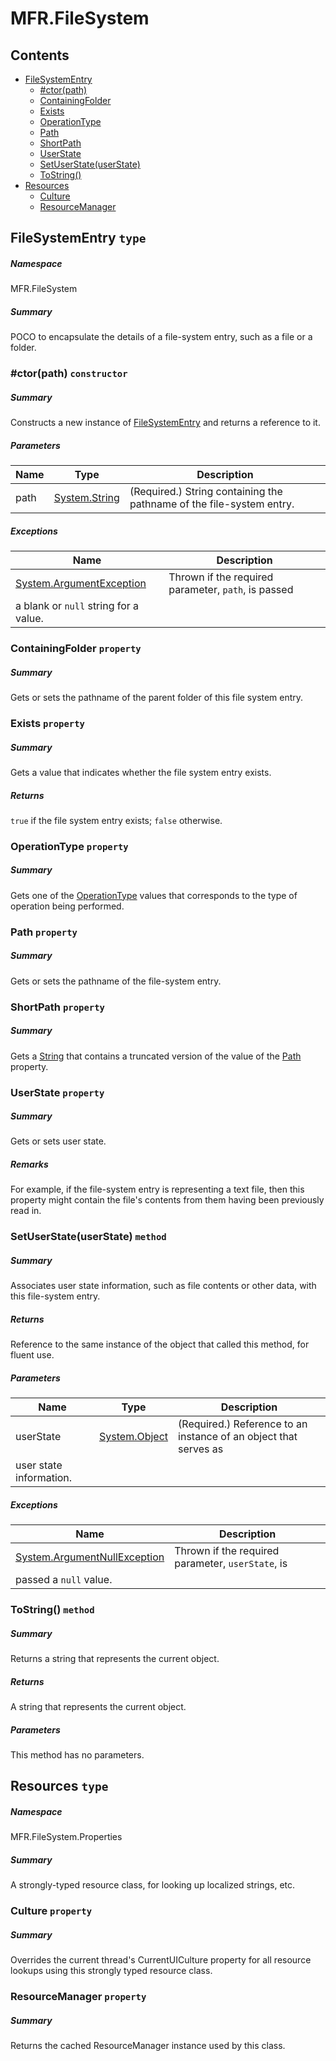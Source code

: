 <a name='assembly'></a>
# MFR.FileSystem

## Contents

- [FileSystemEntry](#T-MFR-FileSystem-FileSystemEntry 'MFR.FileSystem.FileSystemEntry')
  - [#ctor(path)](#M-MFR-FileSystem-FileSystemEntry-#ctor-System-String- 'MFR.FileSystem.FileSystemEntry.#ctor(System.String)')
  - [ContainingFolder](#P-MFR-FileSystem-FileSystemEntry-ContainingFolder 'MFR.FileSystem.FileSystemEntry.ContainingFolder')
  - [Exists](#P-MFR-FileSystem-FileSystemEntry-Exists 'MFR.FileSystem.FileSystemEntry.Exists')
  - [OperationType](#P-MFR-FileSystem-FileSystemEntry-OperationType 'MFR.FileSystem.FileSystemEntry.OperationType')
  - [Path](#P-MFR-FileSystem-FileSystemEntry-Path 'MFR.FileSystem.FileSystemEntry.Path')
  - [ShortPath](#P-MFR-FileSystem-FileSystemEntry-ShortPath 'MFR.FileSystem.FileSystemEntry.ShortPath')
  - [UserState](#P-MFR-FileSystem-FileSystemEntry-UserState 'MFR.FileSystem.FileSystemEntry.UserState')
  - [SetUserState(userState)](#M-MFR-FileSystem-FileSystemEntry-SetUserState-System-Object- 'MFR.FileSystem.FileSystemEntry.SetUserState(System.Object)')
  - [ToString()](#M-MFR-FileSystem-FileSystemEntry-ToString 'MFR.FileSystem.FileSystemEntry.ToString')
- [Resources](#T-MFR-FileSystem-Properties-Resources 'MFR.FileSystem.Properties.Resources')
  - [Culture](#P-MFR-FileSystem-Properties-Resources-Culture 'MFR.FileSystem.Properties.Resources.Culture')
  - [ResourceManager](#P-MFR-FileSystem-Properties-Resources-ResourceManager 'MFR.FileSystem.Properties.Resources.ResourceManager')

<a name='T-MFR-FileSystem-FileSystemEntry'></a>
## FileSystemEntry `type`

##### Namespace

MFR.FileSystem

##### Summary

POCO to encapsulate the details of a file-system entry, such as a file
or a folder.

<a name='M-MFR-FileSystem-FileSystemEntry-#ctor-System-String-'></a>
### #ctor(path) `constructor`

##### Summary

Constructs a new instance of
[FileSystemEntry](#T-MFR-FileSystem-FileSystemEntry 'MFR.FileSystem.FileSystemEntry')
and returns a
reference to it.

##### Parameters

| Name | Type | Description |
| ---- | ---- | ----------- |
| path | [System.String](http://msdn.microsoft.com/query/dev14.query?appId=Dev14IDEF1&l=EN-US&k=k:System.String 'System.String') | (Required.) String containing the pathname of the file-system entry. |

##### Exceptions

| Name | Description |
| ---- | ----------- |
| [System.ArgumentException](http://msdn.microsoft.com/query/dev14.query?appId=Dev14IDEF1&l=EN-US&k=k:System.ArgumentException 'System.ArgumentException') | Thrown if the required parameter, `path`, is passed
a blank or `null` string for a value. |

<a name='P-MFR-FileSystem-FileSystemEntry-ContainingFolder'></a>
### ContainingFolder `property`

##### Summary

Gets or sets the pathname of the parent folder of this file system entry.

<a name='P-MFR-FileSystem-FileSystemEntry-Exists'></a>
### Exists `property`

##### Summary

Gets a value that indicates whether the file system entry exists.

##### Returns

`true` if the file system entry exists;
`false` otherwise.

<a name='P-MFR-FileSystem-FileSystemEntry-OperationType'></a>
### OperationType `property`

##### Summary

Gets one of the
[OperationType](#T-MFR-Operations-Constants-OperationType 'MFR.Operations.Constants.OperationType')
values that
corresponds to the type of operation being performed.

<a name='P-MFR-FileSystem-FileSystemEntry-Path'></a>
### Path `property`

##### Summary

Gets or sets the pathname of the file-system entry.

<a name='P-MFR-FileSystem-FileSystemEntry-ShortPath'></a>
### ShortPath `property`

##### Summary

Gets a [String](http://msdn.microsoft.com/query/dev14.query?appId=Dev14IDEF1&l=EN-US&k=k:System.String 'System.String') that contains a truncated version of the
value of the [Path](#P-MFR-FileSystem-FileSystemEntry-Path 'MFR.FileSystem.FileSystemEntry.Path') property.

<a name='P-MFR-FileSystem-FileSystemEntry-UserState'></a>
### UserState `property`

##### Summary

Gets or sets user state.

##### Remarks

For example, if the file-system entry is representing a text file,
then this property might contain the file's contents from them
having been previously read in.

<a name='M-MFR-FileSystem-FileSystemEntry-SetUserState-System-Object-'></a>
### SetUserState(userState) `method`

##### Summary

Associates user state information, such as file contents or other
data, with this file-system entry.

##### Returns

Reference to the same instance of the object that called this
method, for fluent use.

##### Parameters

| Name | Type | Description |
| ---- | ---- | ----------- |
| userState | [System.Object](http://msdn.microsoft.com/query/dev14.query?appId=Dev14IDEF1&l=EN-US&k=k:System.Object 'System.Object') | (Required.) Reference to an instance of an object that serves as
user state information. |

##### Exceptions

| Name | Description |
| ---- | ----------- |
| [System.ArgumentNullException](http://msdn.microsoft.com/query/dev14.query?appId=Dev14IDEF1&l=EN-US&k=k:System.ArgumentNullException 'System.ArgumentNullException') | Thrown if the required parameter, `userState`, is
passed a `null` value. |

<a name='M-MFR-FileSystem-FileSystemEntry-ToString'></a>
### ToString() `method`

##### Summary

Returns a string that represents the current object.

##### Returns

A string that represents the current object.

##### Parameters

This method has no parameters.

<a name='T-MFR-FileSystem-Properties-Resources'></a>
## Resources `type`

##### Namespace

MFR.FileSystem.Properties

##### Summary

A strongly-typed resource class, for looking up localized strings, etc.

<a name='P-MFR-FileSystem-Properties-Resources-Culture'></a>
### Culture `property`

##### Summary

Overrides the current thread's CurrentUICulture property for all
  resource lookups using this strongly typed resource class.

<a name='P-MFR-FileSystem-Properties-Resources-ResourceManager'></a>
### ResourceManager `property`

##### Summary

Returns the cached ResourceManager instance used by this class.
